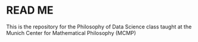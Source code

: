 # READ ME

This is the repository for the Philosophy of Data Science class taught at the Munich Center for Mathematical Philosophy (MCMP)
